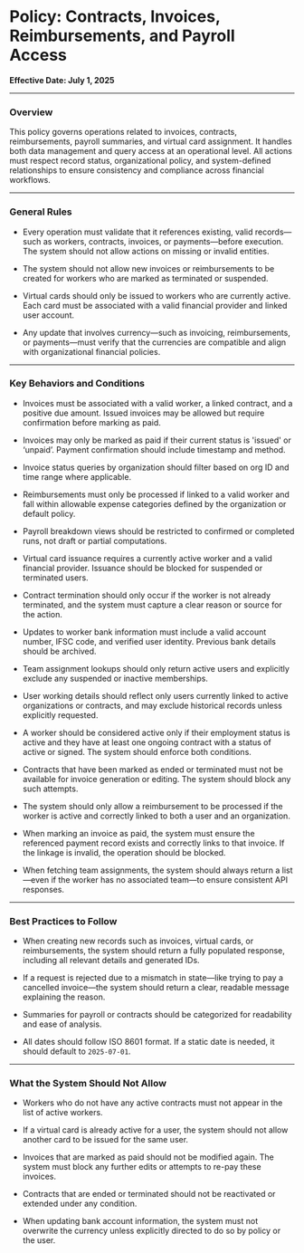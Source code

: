 # Policy: Contracts, Invoices, Reimbursements, and Payroll Access

**Effective Date: July 1, 2025**

---

### Overview

This policy governs operations related to invoices, contracts, reimbursements, payroll summaries, and virtual card assignment. It handles both data management and query access at an operational level. All actions must respect record status, organizational policy, and system-defined relationships to ensure consistency and compliance across financial workflows.

---

### General Rules

- Every operation must validate that it references existing, valid records—such as workers, contracts, invoices, or payments—before execution. The system should not allow actions on missing or invalid entities.

- The system should not allow new invoices or reimbursements to be created for workers who are marked as terminated or suspended.

- Virtual cards should only be issued to workers who are currently active. Each card must be associated with a valid financial provider and linked user account.

- Any update that involves currency—such as invoicing, reimbursements, or payments—must verify that the currencies are compatible and align with organizational financial policies.

---

### Key Behaviors and Conditions
- Invoices must be associated with a valid worker, a linked contract, and a positive due amount. Issued invoices may be allowed but require confirmation before marking as paid.

- Invoices may only be marked as paid if their current status is 'issued' or ‘unpaid’. Payment confirmation should include timestamp and method.

- Invoice status queries by organization should filter based on org ID and time range where applicable.

- Reimbursements must only be processed if linked to a valid worker and fall within allowable expense categories defined by the organization or default policy.

- Payroll breakdown views should be restricted to confirmed or completed runs, not draft or partial computations.

- Virtual card issuance requires a currently active worker and a valid financial provider. Issuance should be blocked for suspended or terminated users.

- Contract termination should only occur if the worker is not already terminated, and the system must capture a clear reason or source for the action.

- Updates to worker bank information must include a valid account number, IFSC code, and verified user identity. Previous bank details should be archived.

- Team assignment lookups should only return active users and explicitly exclude any suspended or inactive memberships.

- User working details should reflect only users currently linked to active organizations or contracts, and may exclude historical records unless explicitly requested.


- A worker should be considered active only if their employment status is active and they have at least one ongoing contract with a status of active or signed. The system should enforce both conditions.

- Contracts that have been marked as ended or terminated must not be available for invoice generation or editing. The system should block any such attempts.

- The system should only allow a reimbursement to be processed if the worker is active and correctly linked to both a user and an organization.

- When marking an invoice as paid, the system must ensure the referenced payment record exists and correctly links to that invoice. If the linkage is invalid, the operation should be blocked.

- When fetching team assignments, the system should always return a list—even if the worker has no associated team—to ensure consistent API responses.

---

### Best Practices to Follow

- When creating new records such as invoices, virtual cards, or reimbursements, the system should return a fully populated response, including all relevant details and generated IDs.

- If a request is rejected due to a mismatch in state—like trying to pay a cancelled invoice—the system should return a clear, readable message explaining the reason.

- Summaries for payroll or contracts should be categorized for readability and ease of analysis.

- All dates should follow ISO 8601 format. If a static date is needed, it should default to `2025-07-01`.

---

### What the System Should Not Allow

- Workers who do not have any active contracts must not appear in the list of active workers.

- If a virtual card is already active for a user, the system should not allow another card to be issued for the same user.

- Invoices that are marked as paid should not be modified again. The system must block any further edits or attempts to re-pay these invoices.

- Contracts that are ended or terminated should not be reactivated or extended under any condition.

- When updating bank account information, the system must not overwrite the currency unless explicitly directed to do so by policy or the user.